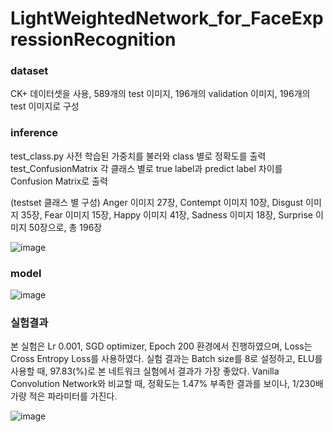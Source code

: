 # LightWeightedNetwork_for_FaceExpressionRecognition

### dataset
CK+ 데이터셋을 사용, 589개의 test 이미지, 196개의 validation 이미지, 196개의 test 이미지로 구성

### inference 
test_class.py 사전 학습된 가중치를 불러와 class 별로 정확도를 출력
test_ConfusionMatrix 각 클래스 별로 true label과 predict label 차이를 Confusion Matrix로 출력

(testset 클래스 별 구성)
Anger 이미지 27장, Contempt 이미지 10장, Disgust 이미지 35장, Fear 이미지 15장, Happy 이미지 41장, Sadness 이미지 18장, Surprise 이미지 50장으로, 총 196장

![image](https://user-images.githubusercontent.com/65028694/124432256-65628180-ddac-11eb-989d-8792735f0bdc.png)

### model
![image](https://user-images.githubusercontent.com/65028694/124432560-b8d4cf80-ddac-11eb-94fb-771c70775237.png)

### 실험결과
본 실험은 Lr 0.001, SGD optimizer, Epoch 200 환경에서 진행하였으며, Loss는 Cross Entropy Loss를 사용하였다. 실험 결과는 Batch size를 8로 설정하고, ELU를 사용할 때, 97.83(%)로 본 네트워크 실험에서 결과가 가장 좋았다. Vanilla Convolution Network와 비교할 때, 정확도는 1.47% 부족한 결과를 보이나, 1/230배 가량 적은 파라미터를 가진다.

![image](https://user-images.githubusercontent.com/65028694/124432697-dd30ac00-ddac-11eb-872e-37b92cd901bc.png)

